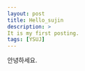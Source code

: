 ```yaml
---
layout: post
title: Hello_sujin
description: >
It is my first posting.
tags: [YSUJ]
---
```

안녕하세요.


